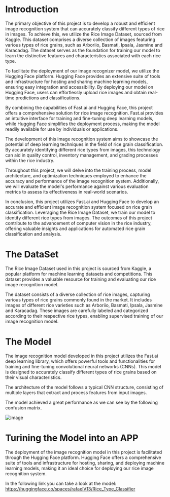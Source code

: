 # Introduction

The primary objective of this project is to develop a robust and efficient image recognition system that can accurately classify different types of rice in images. To achieve this, we utilize the Rice Image Dataset, sourced from Kaggle. This dataset comprises a diverse collection of images featuring various types of rice grains, such as Arboriio, Basmati, Ipsala, Jasmine and Karacadag. The dataset serves as the foundation for training our model to learn the distinctive features and characteristics associated with each rice type.

To facilitate the deployment of our image recognizer model, we utilize the Hugging Face platform. Hugging Face provides an extensive suite of tools and infrastructure for hosting and sharing machine learning models, ensuring easy integration and accessibility. By deploying our model on Hugging Face, users can effortlessly upload rice images and obtain real-time predictions and classifications.

By combining the capabilities of Fast.ai and Hugging Face, this project offers a comprehensive solution for rice image recognition. Fast.ai provides an intuitive interface for training and fine-tuning deep learning models, while Hugging Face simplifies the deployment process, making the model readily available for use by individuals or applications.

The development of this image recognition system aims to showcase the potential of deep learning techniques in the field of rice grain classification. By accurately identifying different rice types from images, this technology can aid in quality control, inventory management, and grading processes within the rice industry.

Throughout this project, we will delve into the training process, model architecture, and optimization techniques employed to enhance the accuracy and performance of the image recognition system. Additionally, we will evaluate the model's performance against various evaluation metrics to assess its effectiveness in real-world scenarios.

In conclusion, this project utilizes Fast.ai and Hugging Face to develop an accurate and efficient image recognition system focused on rice grain classification. Leveraging the Rice Image Dataset, we train our model to identify different rice types from images. The outcomes of this project contribute to the advancement of computer vision in the rice industry, offering valuable insights and applications for automated rice grain classification and analysis.

# The DataSet

The Rice Image Dataset used in this project is sourced from Kaggle, a popular platform for machine learning datasets and competitions. This dataset provides a valuable resource for training and evaluating our rice image recognition model.

The dataset consists of a diverse collection of rice images, capturing various types of rice grains commonly found in the market. It includes images of different rice varieties such as Arboriio, Basmati, Ipsala, Jasmine and Karacadag. These images are carefully labeled and categorized according to their respective rice types, enabling supervised training of our image recognition model.

# The Model

The image recognition model developed in this project utilizes the Fast.ai deep learning library, which offers powerful tools and functionalities for training and fine-tuning convolutional neural networks (CNNs). This model is designed to accurately classify different types of rice grains based on their visual characteristics.

The architecture of the model follows a typical CNN structure, consisting of multiple layers that extract and process features from input images.

The model achieved a great performance as we can see by the following confusion matrix.

![image](https://github.com/RafaelVieira13/Rice_Image_Classification/assets/129581165/ecc858c1-1bfd-44ac-9bcd-6e2d65dea92c)

# Turining the Model into an APP

The deployment of the image recognition model in this project is facilitated through the Hugging Face platform. Hugging Face offers a comprehensive suite of tools and infrastructure for hosting, sharing, and deploying machine learning models, making it an ideal choice for deploying our rice image recognition system.

In the following link you can take a look at the model: 
https://huggingface.co/spaces/rafaelV13/Rice_Type_Classifier



